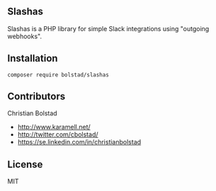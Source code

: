 ## Slashas 

Slashas is a PHP library for simple Slack integrations using "outgoing webhooks".

## Installation 

`composer require bolstad/slashas`

## Contributors

 Christian Bolstad
   * http://www.karamell.net/
   * http://twitter.com/cbolstad/
   * https://se.linkedin.com/in/christianbolstad

## License 

MIT 



